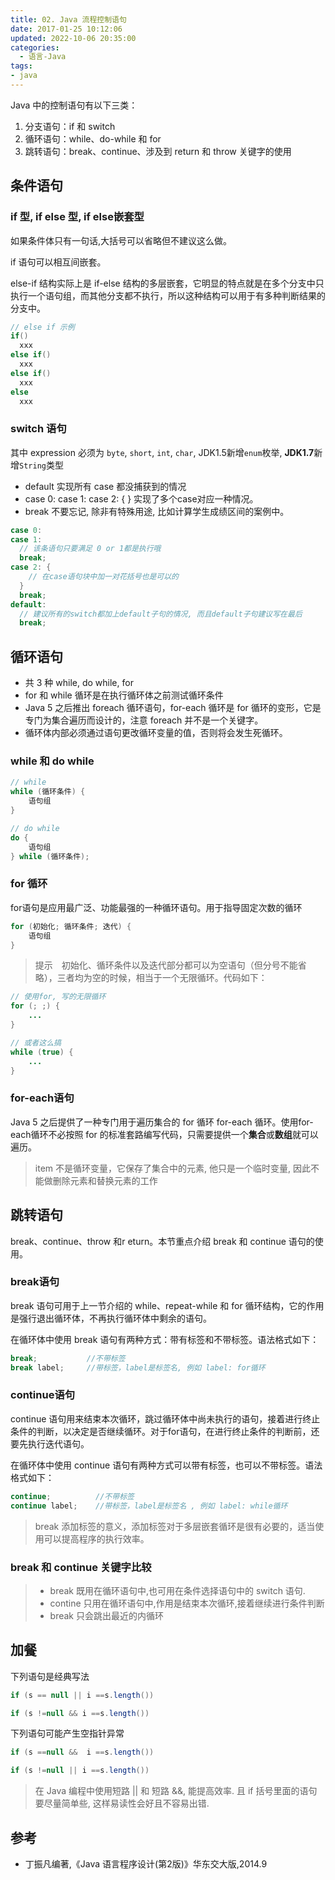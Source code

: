 ```yaml
---
title: 02. Java 流程控制语句
date: 2017-01-25 10:12:06
updated: 2022-10-06 20:35:00
categories:
  - 语言-Java
tags:
- java
---
```


Java 中的控制语句有以下三类：

1. 分支语句：if 和 switch
2. 循环语句：while、do-while 和 for
3. 跳转语句：break、continue、涉及到 return 和 throw 关键字的使用

## 条件语句

### if 型, if else 型, if else嵌套型

如果条件体只有一句话,大括号可以省略但不建议这么做。

if 语句可以相互间嵌套。

else-if 结构实际上是 if-else 结构的多层嵌套，它明显的特点就是在多个分支中只执行一个语句组，而其他分支都不执行，所以这种结构可以用于有多种判断结果的分支中。

```java
// else if 示例
if()
  xxx
else if()
  xxx
else if()
  xxx
else
  xxx
```

### switch 语句

其中 expression 必须为 `byte`, `short`,  `int`, `char`, JDK1.5新增`enum`枚举,  **JDK1.7**新增`String`类型

* default 实现所有 case 都没捕获到的情况
* case 0: case 1: case 2: { } 实现了多个case对应一种情况。
* break 不要忘记, 除非有特殊用途, 比如计算学生成绩区间的案例中。

```java
case 0:
case 1:
  // 该条语句只要满足 0 or 1都是执行哦
  break;
case 2: {
    // 在case语句块中加一对花括号也是可以的
  }
  break;
default:
  // 建议所有的switch都加上default子句的情况, 而且default子句建议写在最后
  break;
```

## 循环语句

* 共 3 种 while, do while, for
* for 和 while 循环是在执行循环体之前测试循环条件
* Java 5 之后推出 foreach 循环语句，for-each 循环是 for 循环的变形，它是专门为集合遍历而设计的，注意 foreach 并不是一个关键字。
* 循环体内部必须通过语句更改循环变量的值，否则将会发生死循环。

<!-- more -->

### while 和 do while

``` java
// while
while (循环条件) {
    语句组
}

// do while
do {
    语句组
} while (循环条件);
```

### for 循环

for语句是应用最广泛、功能最强的一种循环语句。用于指导固定次数的循环

```java
for (初始化; 循环条件; 迭代) {
    语句组
}
```

> 提示　初始化、循环条件以及迭代部分都可以为空语句（但分号不能省略），三者均为空的时候，相当于一个无限循环。代码如下：

```java
// 使用for, 写的无限循环
for (; ;) {
    ...
}

// 或者这么搞
while (true) {
    ...
}
```

### for-each语句

Java 5 之后提供了一种专门用于遍历集合的 for 循环 for-each 循环。使用for-each循环不必按照 for 的标准套路编写代码，只需要提供一个**集合**或**数组**就可以遍历。
> item 不是循环变量，它保存了集合中的元素, 他只是一个临时变量, 因此不能做删除元素和替换元素的工作

## 跳转语句

break、continue、throw 和r eturn。本节重点介绍 break 和 continue 语句的使用。

### break语句

break 语句可用于上一节介绍的 while、repeat-while 和 for 循环结构，它的作用是强行退出循环体，不再执行循环体中剩余的语句。

在循环体中使用 break 语句有两种方式：带有标签和不带标签。语法格式如下：

```java
break;           //不带标签
break label;     //带标签，label是标签名, 例如 label: for循环
```

### continue语句

continue 语句用来结束本次循环，跳过循环体中尚未执行的语句，接着进行终止条件的判断，以决定是否继续循环。对于for语句，在进行终止条件的判断前，还要先执行迭代语句。

在循环体中使用 continue 语句有两种方式可以带有标签，也可以不带标签。语法格式如下：

``` java
continue;          //不带标签
continue label;    //带标签，label是标签名 , 例如 label: while循环
```

> break 添加标签的意义，添加标签对于多层嵌套循环是很有必要的，适当使用可以提高程序的执行效率。

### break 和 continue 关键字比较

> * break 既用在循环语句中,也可用在条件选择语句中的 switch 语句.
> * contine 只用在循环语句中,作用是结束本次循环,接着继续进行条件判断
> * break 只会跳出最近的内循环

## 加餐

下列语句是经典写法

```java
if (s == null || i ==s.length())

if (s !=null && i ==s.length())
```

下列语句可能产生空指针异常

```java
if (s ==null &&  i ==s.length())

if (s !=null || i ==s.length())
```

> 在 Java 编程中使用短路 || 和 短路 &&, 能提高效率. 且 if 括号里面的语句要尽量简单些, 这样易读性会好且不容易出错.

## 参考

* 丁振凡编著,《Java 语言程序设计(第2版)》华东交大版,2014.9
